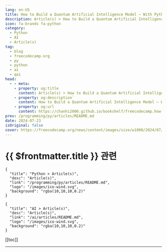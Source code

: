 ```yaml
---
lang: en-US
title: How to Build a Quantum Artificial Intelligence Model – With Python Code Examples
description: Article(s) > How to Build a Quantum Artificial Intelligence Model – With Python Code Examples
icon: fa-brands fa-python
category: 
  - Python
  - AI
  - Article(s)
tag: 
  - blog
  - freecodecamp.org
  - py
  - python
  - ai
  - qai
head:
  - - meta:
    - property: og:title
      content: Article(s) > How to Build a Quantum Artificial Intelligence Model – With Python Code Examples
    - property: og:description`
      content: How to Build a Quantum Artificial Intelligence Model – With Python Code Examples
    - property: og:url
      content: https://chanhi2000.github.io/bookshelf/freecodecamp.how-to-build-a-quantum-ai-model.html
prev: /programming/py/articles/README.md
date: 2024-07-23
isOriginal: false
cover: https://freecodecamp.org/news/content/images/size/w1000/2024/07/article_cover.jpg
---
```


# {{ $frontmatter.title }} 관련

```component VPCard
{
  "title": "Python > Article(s)",
  "desc": "Article(s)",
  "link": "/programming/py/articles/README.md",
  "logo": "/images/ico-wind.svg",
  "background": "rgba(10,10,10,0.2)"
}
```

```component VPCard
{
  "title": "AI > Article(s)",
  "desc": "Article(s)",
  "link": "/ai/articles/README.md",
  "logo": "/images/ico-wind.svg",
  "background": "rgba(10,10,10,0.2)"
}
```

[[toc]]

---

<SiteInfo
  name="How to Build a Quantum Artificial Intelligence Model – With Python Code Examples"
  desc="Machine learning (ML) is one of the most important subareas of AI used in building great AI systems. In ML, deep learning is a narrow area focused solely on neural networks. Through the field of deep learning, systems like ChatGPT and many other AI models can be created. In other..."
  url="https://freecodecamp.org/news/how-to-build-a-quantum-ai-model/"
  logo="https://cdn.freecodecamp.org/universal/favicons/favicon.ico"
  preview="https://freecodecamp.org/news/content/images/size/w1000/2024/07/article_cover.jpg"/>

<!-- TODO: 작성 -->


